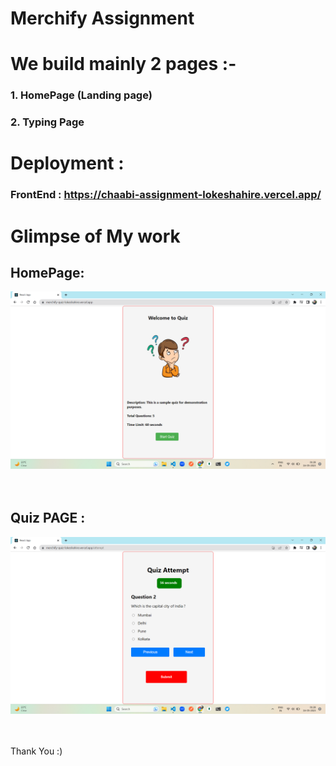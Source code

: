# Merchify Assignment

# We build mainly 2 pages :-

### 1. HomePage (Landing page)

### 2. Typing Page

# Deployment :

### FrontEnd : https://chaabi-assignment-lokeshahire.vercel.app/

# Glimpse of My work

## HomePage:

![Homepage](https://github.com/lokeshahire/Merchify_Assignment/blob/master/src/images/Home.png?raw=true)
<br>
<br>
<br>

## Quiz PAGE :

![Typing](https://github.com/lokeshahire/Merchify_Assignment/blob/master/src/images/quiz.png?raw=true)
<br>
<br>
<br>

Thank You :)
